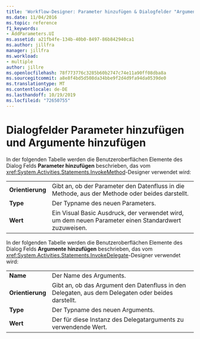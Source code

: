 ```yaml
---
title: 'Workflow-Designer: Parameter hinzufügen & Dialogfelder "Argumente hinzufügen"'
ms.date: 11/04/2016
ms.topic: reference
f1_keywords:
- AddParameters.UI
ms.assetid: a21fb4fe-134b-40b0-8497-86b842940ca1
ms.author: jillfra
manager: jillfra
ms.workload:
- multiple
author: jillre
ms.openlocfilehash: 78f773776c3285b60b2747c74e11a90ff08dba8a
ms.sourcegitcommit: a8e8f4bd5d508da34bbe9f2d4d9fa94da0539de0
ms.translationtype: MT
ms.contentlocale: de-DE
ms.lasthandoff: 10/19/2019
ms.locfileid: "72650755"
---
```

# <a name="add-parameters-and-add-arguments-dialog-boxes"></a>Dialogfelder Parameter hinzufügen und Argumente hinzufügen

In der folgenden Tabelle werden die Benutzeroberflächen Elemente des Dialog Felds **Parameter hinzufügen** beschrieben, das vom <xref:System.Activities.Statements.InvokeMethod>-Designer verwendet wird:

|||
|-|-|
|**Orientierung**|Gibt an, ob der Parameter den Datenfluss in die Methode, aus der Methode oder beides darstellt.|
|**Type**|Der Typname des neuen Parameters.|
|**Wert**|Ein Visual Basic Ausdruck, der verwendet wird, um dem neuen Parameter einen Standardwert zuzuweisen.|

In der folgenden Tabelle werden die Benutzeroberflächen Elemente des Dialog Felds **Argumente hinzufügen** beschrieben, das vom <xref:System.Activities.Statements.InvokeDelegate>-Designer verwendet wird:

|||
|-|-|
|**Name**|Der Name des Arguments.|
|**Orientierung**|Gibt an, ob das Argument den Datenfluss in den Delegaten, aus dem Delegaten oder beides darstellt.|
|**Type**|Der Typname des neuen Arguments.|
|**Wert**|Der für diese Instanz des Delegatarguments zu verwendende Wert.|